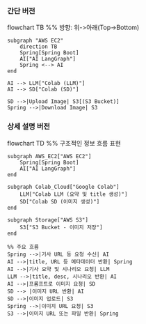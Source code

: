 ### 간단 버전
flowchart TB
    %% 방향: 위->아래(Top->Bottom)

    subgraph "AWS EC2"
        direction TB
        Spring[Spring Boot]
        AI["AI LangGraph"]
        Spring <--> AI
    end

    AI --> LLM["Colab (LLM)"]
    AI --> SD["Colab (SD)"]

    SD -->|Upload Image| S3[(S3 Bucket)]
    Spring -->|Download Image| S3



### 상세 설명 버전
flowchart TD
    %% 구조적인 정보 흐름 표현

    subgraph AWS_EC2["AWS EC2"]
        Spring[Spring Boot]
        AI["AI LangGraph"]
    end

    subgraph Colab_Cloud["Google Colab"]
        LLM["Colab LLM (요약 및 title 생성)"]
        SD["Colab SD (이미지 생성)"]
    end

    subgraph Storage["AWS S3"]
        S3["S3 Bucket - 이미지 저장"]
    end

    %% 주요 흐름
    Spring -->|기사 URL 등 요청 수신| AI
    AI -->|title, URL 등 메타데이터 반환| Spring
    AI -->|기사 요약 및 시나리오 요청| LLM
    LLM -->|title, desc, 시나리오 반환| AI
    AI -->|프롬프트로 이미지 요청| SD
    SD --> |이미지 URL 반환| AI
    SD -->|이미지 업로드| S3
    Spring -->|이미지 URL 요청| S3
    S3 -->|이미지 URL 또는 파일 반환| Spring
